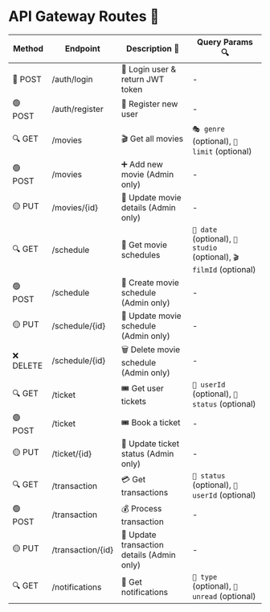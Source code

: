 # API Gateway Routes 🚀

| Method    | Endpoint         | Description 📜                          | Query Params 🔍                               |
|-----------|------------------|-----------------------------------------|-----------------------------------------------|
| 🔵 POST   | /auth/login      | 🔐 Login user & return JWT token       | -                                             |
| 🟢 POST   | /auth/register   | 📝 Register new user                   | -                                             |
| 🔍 GET    | /movies          | 🎬 Get all movies                      | `🎭 genre` (optional), `🔢 limit` (optional)  |
| 🟢 POST   | /movies          | ➕ Add new movie (Admin only)          | -                                             |
| 🟡 PUT    | /movies/{id}     | 📝 Update movie details (Admin only)   | -                                             |
| 🔍 GET    | /schedule        | 📆 Get movie schedules                 | `📅 date` (optional), `🎦 studio` (optional), `🎬 filmId` (optional) |
| 🟢 POST   | /schedule        | 📅 Create movie schedule (Admin only)  | -                                             |
| 🟡 PUT    | /schedule/{id}   | 📝 Update movie schedule (Admin only)  | -                                             |
| ❌ DELETE | /schedule/{id}   | 🗑️ Delete movie schedule (Admin only)  | -                                             |
| 🔍 GET    | /ticket          | 🎟️ Get user tickets                    | `👤 userId` (optional), `📌 status` (optional)|
| 🟢 POST   | /ticket          | 🎟️ Book a ticket                       | -                                             |
| 🟡 PUT    | /ticket/{id}     | 📝 Update ticket status (Admin only)   | -                                             |
| 🔍 GET    | /transaction     | 💳 Get transactions                    | `📌 status` (optional), `👤 userId` (optional)|
| 🟢 POST   | /transaction     | 💰 Process transaction                 | -                                             |
| 🟡 PUT    | /transaction/{id}| 📝 Update transaction details (Admin only) | -                                             |
| 🔍 GET    | /notifications   | 🔔 Get notifications                   | `📩 type` (optional), `📌 unread` (optional)  |
